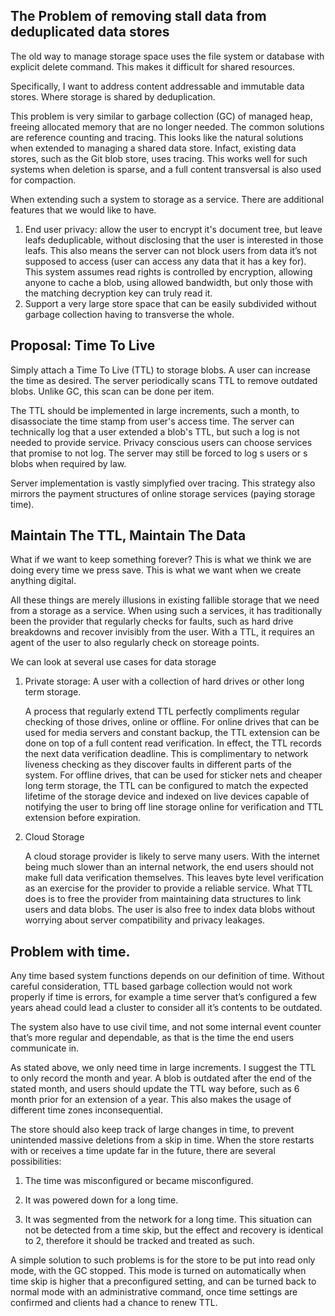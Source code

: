 ## The Problem of removing stall data from deduplicated data stores

The old way to manage storage space uses the file system or database with explicit delete command. This makes it difficult for shared resources.

Specifically, I want to address content addressable and immutable data stores. Where storage is shared by deduplication. 

This problem is very similar to garbage collection (GC) of managed heap, freeing allocated memory that are no longer needed. The common solutions are reference counting and tracing. This looks like the natural solutions when extended to managing a shared data store. Infact, existing data stores, such as the Git blob store, uses tracing. This works well for such systems when deletion is sparse, and a full content transversal is also used for compaction.

When extending such a system to storage as a service. There are additional features that we would like to have.

1. End user privacy: allow the user to encrypt it's document tree, but leave leafs deduplicable, without disclosing that the user is interested in those leafs. This also means the server can not block users from data it’s not supposed to access (user can access any data that it has a key for). This system assumes read rights is controlled by encryption, allowing anyone to cache a blob, using allowed bandwidth, but only those with the matching decryption key can truly read it.
2. Support a very large store space that can be easily subdivided without garbage collection having to transverse the whole.

## Proposal: Time To Live

Simply attach a Time To Live (TTL) to storage blobs. A user can increase the time as desired. The server periodically scans TTL to remove outdated blobs. Unlike GC, this scan can be done per item.

The TTL should be implemented in large increments, such a month, to disassociate the time stamp from user's access time. The server can technically log that a user extended a blob's TTL, but such a log is not needed to provide service. Privacy conscious users can choose services that promise to not log. The server may still be forced to log s users or s blobs when required by law.

Server implementation is vastly simplyfied over tracing. This strategy also mirrors the payment structures of online storage services (paying storage time).

## Maintain The TTL, Maintain The Data

What if we want to keep something forever? This is what we think we are doing every time we press save. This is what we want when we create anything digital. 

All these things are merely illusions in existing fallible storage that we need from a storage as a service. When using such a services, it has traditionally been the provider that regularly checks for faults, such as hard drive breakdowns and recover invisibly from the user. With a TTL, it requires an agent of the user to also regularly check on storeage points.

We can look at several use cases for data storage

1. Private storage: A user with a collection of hard drives or other long term storage.

	A process that regularly extend TTL perfectly compliments regular checking of those drives, online or offline. For online drives that can be used for media servers and constant backup, the TTL extension can be done on top of a full content read verification. In effect, the TTL records the next data verification deadline. This is complimentary to network liveness checking as they discover faults in different parts of the system. For offline drives, that can be used for sticker nets and cheaper long term storage, the TTL can be configured to match the expected lifetime of the storage device and indexed on live devices capable of notifying the user to bring off line storage online for verification and TTL extension before expiration. 

2. Cloud Storage

	A cloud storage provider is likely to serve many users. With the internet being much slower than an internal network, the end users should not make full data verification themselves. This leaves byte level verification as an exercise for the provider to provide a reliable service. What TTL does is to free the provider from maintaining data structures to link users and data blobs. The user is also free to index data blobs without worrying about server compatibility and privacy leakages.


## Problem with time. 

Any time based system functions depends on our definition of time. Without careful consideration, TTL based garbage collection would not work properly if time is errors, for example a time server that’s configured a few years ahead could lead a cluster to consider all it’s contents to be outdated.

The system also have to use civil time, and not some internal event counter that’s more regular and dependable, as that is the time the end users communicate in.

As stated above, we only need time in large increments. I suggest the TTL to only record the month and year. A blob is outdated after the end of the stated month, and users should update the TTL way before, such as 6 month prior for an extension of a year. This also makes the usage of different time zones inconsequential.

The store should also keep track of large changes in time, to prevent unintended massive deletions from a skip in time. When the store restarts with or receives a time update far in the future, there are several possibilities:

1. The time was misconfigured or became misconfigured.

2. It was powered down for a long time.

3. It was segmented from the network for a long time. This situation can not be detected from a time skip, but the effect and recovery is identical to 2, therefore it should be tracked and treated as such.

A simple solution to such problems is for the store to be put into read only mode, with the GC stopped. This mode is turned on automatically when time skip is higher that a preconfigured setting, and can be turned back to normal mode with an administrative command, once time settings are confirmed and clients had a chance to renew TTL. 

